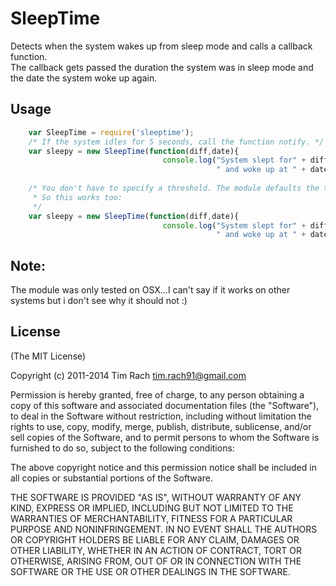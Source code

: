 # SleepTime

Detects when the system wakes up from sleep mode and calls a callback function.   
The callback gets passed the duration the system was in sleep mode and the date
the system woke up again.

## Usage

```javascript
    var SleepTime = require('sleeptime');
    /* If the system idles for 5 seconds, call the function notify. */
    var sleepy = new SleepTime(function(diff,date){
                                  console.log("System slept for" + diff + " seconds" + 
                                              " and woke up at " + date);}, 5000);
    
    /* You don't have to specify a threshold. The module defaults the threshold to 10 seconds.  
     * So this works too: 
     */
    var sleepy = new SleepTime(function(diff,date){
                                  console.log("System slept for" + diff + " seconds" + 
                                              " and woke up at " + date);});
```

## Note:
The module was only tested on OSX...I can't say if it works on other systems but i don't see why it should not :)


## License

(The MIT License)

Copyright (c) 2011-2014 Tim Rach <tim.rach91@gmail.com>

Permission is hereby granted, free of charge, to any person obtaining a copy
of this software and associated documentation files (the "Software"), to deal
in the Software without restriction, including without limitation the rights
to use, copy, modify, merge, publish, distribute, sublicense, and/or sell
copies of the Software, and to permit persons to whom the Software is
furnished to do so, subject to the following conditions:

The above copyright notice and this permission notice shall be included in
all copies or substantial portions of the Software.

THE SOFTWARE IS PROVIDED "AS IS", WITHOUT WARRANTY OF ANY KIND, EXPRESS OR
IMPLIED, INCLUDING BUT NOT LIMITED TO THE WARRANTIES OF MERCHANTABILITY,
FITNESS FOR A PARTICULAR PURPOSE AND NONINFRINGEMENT. IN NO EVENT SHALL THE
AUTHORS OR COPYRIGHT HOLDERS BE LIABLE FOR ANY CLAIM, DAMAGES OR OTHER
LIABILITY, WHETHER IN AN ACTION OF CONTRACT, TORT OR OTHERWISE, ARISING FROM,
OUT OF OR IN CONNECTION WITH THE SOFTWARE OR THE USE OR OTHER DEALINGS IN
THE SOFTWARE.
